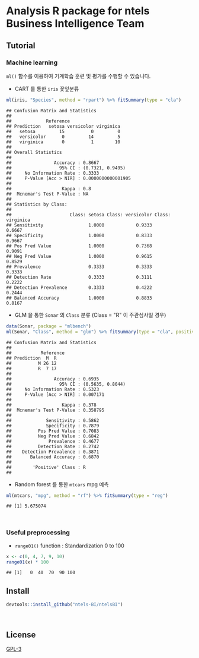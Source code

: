 # Analysis R package for ntels Business Intelligence Team

## Tutorial

### Machine learning

`ml()` 함수를 이용하여 기계학습 훈련 및 평가를 수행할 수 있습니다.  

* CART 를 통한 `iris` 꽃잎분류


```r
ml(iris, "Species", method = "rpart") %>% fitSummary(type = "cla")
```

```
## Confusion Matrix and Statistics
## 
##             Reference
## Prediction   setosa versicolor virginica
##   setosa         15          0         0
##   versicolor      0         14         5
##   virginica       0          1        10
## 
## Overall Statistics
##                                             
##                Accuracy : 0.8667            
##                  95% CI : (0.7321, 0.9495)  
##     No Information Rate : 0.3333            
##     P-Value [Acc > NIR] : 0.0000000000001905
##                                             
##                   Kappa : 0.8               
##  Mcnemar's Test P-Value : NA                
## 
## Statistics by Class:
## 
##                      Class: setosa Class: versicolor Class: virginica
## Sensitivity                 1.0000            0.9333           0.6667
## Specificity                 1.0000            0.8333           0.9667
## Pos Pred Value              1.0000            0.7368           0.9091
## Neg Pred Value              1.0000            0.9615           0.8529
## Prevalence                  0.3333            0.3333           0.3333
## Detection Rate              0.3333            0.3111           0.2222
## Detection Prevalence        0.3333            0.4222           0.2444
## Balanced Accuracy           1.0000            0.8833           0.8167
```

* GLM 을 통한 `Sonar` 의 `Class` 분류 (Class = "R" 이 주관심사일 경우)


```r
data(Sonar, package = "mlbench")
ml(Sonar, "Class", method = "glm") %>% fitSummary(type = "cla", positive = "R")
```

```
## Confusion Matrix and Statistics
## 
##           Reference
## Prediction  M  R
##          M 26 12
##          R  7 17
##                                           
##                Accuracy : 0.6935          
##                  95% CI : (0.5635, 0.8044)
##     No Information Rate : 0.5323          
##     P-Value [Acc > NIR] : 0.007171        
##                                           
##                   Kappa : 0.378           
##  Mcnemar's Test P-Value : 0.358795        
##                                           
##             Sensitivity : 0.5862          
##             Specificity : 0.7879          
##          Pos Pred Value : 0.7083          
##          Neg Pred Value : 0.6842          
##              Prevalence : 0.4677          
##          Detection Rate : 0.2742          
##    Detection Prevalence : 0.3871          
##       Balanced Accuracy : 0.6870          
##                                           
##        'Positive' Class : R               
## 
```

* Random forest 를 통한 `mtcars` mpg 예측


```r
ml(mtcars, "mpg", method = "rf") %>% fitSummary(type = "reg")
```

```
## [1] 5.675074
```

<br>

### Useful preprocessing

* `range01()` function : Standardization 0 to 100


```r
x <- c(0, 4, 7, 9, 10)
range01(x) * 100 
```

```
## [1]   0  40  70  90 100
```

## Install


```r
devtools::install_github("ntels-BI/ntelsBI")
```

<br>

## License

[GPL-3](https://www.gnu.org/licenses/gpl-3.0.en.html)
